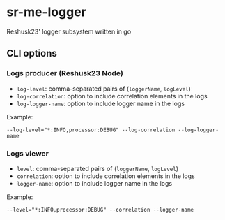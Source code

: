 # sr-me-logger

Reshusk23' logger subsystem written in go

## CLI options

### Logs producer (Reshusk23 Node)

- `log-level`: comma-separated pairs of (`loggerName`, `logLevel`)
- `log-correlation`: option to include correlation elements in the logs
- `log-logger-name`: option to include logger name in the logs

Example:

```
--log-level="*:INFO,processor:DEBUG" --log-correlation --log-logger-name
```

### Logs viewer

- `level`: comma-separated pairs of (`loggerName`, `logLevel`)
- `correlation`: option to include correlation elements in the logs
- `logger-name`: option to include logger name in the logs

Example:

```
--level="*:INFO,processor:DEBUG" --correlation --logger-name
```
